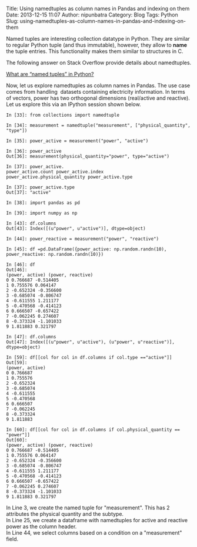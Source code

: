 Title: Using namedtuples as column names in Pandas and indexing on them
Date: 2013-12-15 11:07
Author: nipunbatra
Category: Blog
Tags: Python
Slug: using-namedtuples-as-column-names-in-pandas-and-indexing-on-them

Named tuples are interesting collection datatype in Python. They are
similar to regular Python tuple (and thus immutable), however, they
allow to **name** the tuple entries. This functionality makes them
similar to structures in C.

The following answer on Stack Overflow provide details about
namedtuples.

[What are “named tuples” in Python?][]

Now, let us explore namedtuples as column names in Pandas. The use case
comes from handling  datasets containing electricity information. In
terms of vectors, power has two orthogonal dimensions (real/active and
reactive). Let us explore this via an IPython session shown below.

	In [33]: from collections import namedtuple

	In [34]: measurement = namedtuple("measurement", ["physical_quantity",
	"type"])

	In [35]: power_active = measurement("power", "active")

	In [36]: power_active  
	Out[36]: measurement(physical_quantity="power", type="active")

	In [37]: power_active.  
	power_active.count power_active.index
	power_active.physical_quantity power_active.type

	In [37]: power_active.type  
	Out[37]: "active"

	In [38]: import pandas as pd

	In [39]: import numpy as np

	In [43]: df.columns  
	Out[43]: Index([(u"power", u"active")], dtype=object)

	In [44]: power_reactive = measurement("power", "reactive")

	In [45]: df =pd.DataFrame({power_active: np.random.randn(10),
	power_reactive: np.random.randn(10)})

	In [46]: df  
	Out[46]:  
	(power, active) (power, reactive)  
	0 0.766687 -0.514405  
	1 0.755576 0.064147  
	2 -0.652324 -0.356600  
	3 -0.685074 -0.806747  
	4 -0.611555 1.211177  
	5 -0.470568 -0.414123  
	6 0.666507 -0.657422  
	7 -0.062245 0.274607  
	8 -0.373324 -1.101033  
	9 1.811883 0.321797

	In [47]: df.columns  
	Out[47]: Index([(u"power", u"active"), (u"power", u"reactive")],
	dtype=object)

	In [59]: df[[col for col in df.columns if col.type =="active"]]  
	Out[59]:  
	(power, active)  
	0 0.766687  
	1 0.755576  
	2 -0.652324  
	3 -0.685074  
	4 -0.611555  
	5 -0.470568  
	6 0.666507  
	7 -0.062245  
	8 -0.373324  
	9 1.811883

	In [60]: df[[col for col in df.columns if col.physical_quantity ==
	"power"]]  
	Out[60]:  
	(power, active) (power, reactive)  
	0 0.766687 -0.514405  
	1 0.755576 0.064147  
	2 -0.652324 -0.356600  
	3 -0.685074 -0.806747  
	4 -0.611555 1.211177  
	5 -0.470568 -0.414123  
	6 0.666507 -0.657422  
	7 -0.062245 0.274607  
	8 -0.373324 -1.101033  
	9 1.811883 0.321797


In Line 3, we create the named tuple for "measurement". This has 2
attributes the physical quantity and the subtype.  
In Line 25, we create a dataframe with namedtuples for active and
reactive power as the column header.  
In Line 44, we select columns based on a condition on a "measurement"
field.

  [What are “named tuples” in Python?]: What%20are%20“named%20tuples”%20in%20Python?
